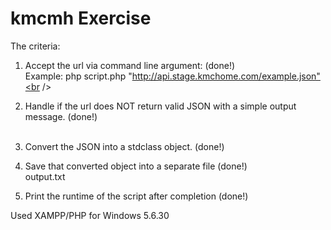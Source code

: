 
# kmcmh Exercise
  
The criteria:

1.	Accept the url via command line argument: (done!)<br />
    Example: php script.php "http://api.stage.kmchome.com/example.json"<br />
2.	Handle if the url does NOT return valid JSON with a simple output message. (done!)<br />
    <br />
3.	Convert the JSON into a stdclass object. (done!)<br />

4.	Save that converted object into a separate file (done!)<br />
    output.txt<br />

5.	Print the runtime of the script after completion (done!)<br />

Used XAMPP/PHP for Windows 5.6.30
